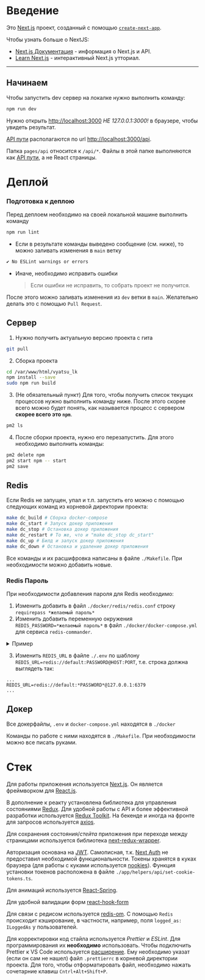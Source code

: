 # Введение

Это [Next.js](https://nextjs.org/) проект, созданный с помощью [`create-next-app`](https://github.com/vercel/next.js/tree/canary/packages/create-next-app).

Чтобы узнать больше о NextJS:

- [Next.js Документация](https://nextjs.org/docs) - информация о Next.js и API.
- [Learn Next.js](https://nextjs.org/learn) - интерактивный Next.js утториал.

---

## Начинаем

Чтобы запустить dev сервер на локалке нужно выполнить команду:

```bash
npm run dev
```

Нужно открыть [http://localhost:3000](http://localhost:3000) _НЕ 127.0.0.1:3000!_ в браузере, чтобы увидеть результат.

[API пути](https://nextjs.org/docs/api-routes/introduction) располагаются по url [http://localhost:3000/api](http://localhost:3000/api).

Папка `pages/api` относится к `/api/*`. Файлы в этой папке выполняются как [API пути](https://nextjs.org/docs/api-routes/introduction), а не React страницы.

# Деплой

### Подготовка к деплою

Перед деплоем необходимо на своей локальной машине выполнить команду

```bash
npm run lint
```

- Если в результате команды выведено сообщение (см. ниже), то можно заливать изменения в `main` ветку

```bash
✔ No ESLint warnings or errors
```

- Иначе, необходимо исправить ошибки
  > Если ошибки не исправить, то собрать проект не получится.

После этого можно заливать изменения из `dev` ветки в `main`. Желательно делать это с помощью `Pull Request`.

## Сервер

1. Нужно получить актуальную версию проекта с гита

```bash
git pull
```

2. Сборка проекта

```bash
cd /var/www/html/vyatsu_lk
npm install --save
sudo npm run build
```

3. (Не обязательный пункт) Для того, чтобы получить список текущих процессов нужно выполнить команду ниже. После этого скорее всего можно будет понять, как называется процесс с сервером **скорее всего это `npm`**.

```bash
pm2 ls
```

4. После сборки проекта, нужно его перезапустить. Для этого необходимо выполнить команды:

```bash
pm2 delete npm
pm2 start npm -- start
pm2 save
```

## Redis

Если Redis не запущен, упал и т.п. запустить его можно с помощью следующих команд из корневой директории проекта:

```bash
make dc_build # Сборка docker-compose
make dc_start # Запуск докер приложения
make dc_stop # Остановка докер приложения
make dc_restart # То же, что и "make dc_stop dc_start"
make dc_up # Билд и запуск докер приложения
make dc_down # Остановка и удаление докер приложения
```

Все команды и их расшифровка написаны в файле `./Makefile`. При необходимости можно добавить новые.

### Redis Пароль

При необходимости добавления пароля для Redis необходимо:

1. Изменить добавить в файл `./docker/redis/redis.conf` строку `requirepass *желаемый пароль*`
2. Изменить добавить переменную окружения `REDIS_PASSWORD=*желаемый пароль*` в файл `./docker/docker-compose.yml` для сервиса `redis-commander`.
<details> 
  <summary>Пример </summary>

```yaml
...
redis-commander:
  container_name: redis-commander
  build:
    context: ./../
    dockerfile: ./docker/redis-commander/Dockerfile
  environment:
    - REDIS_HOSTS=lk_redis:redis:${REDIS_PORT}
    - REDIS_PASSWORD=12345 # <--- пароль
  ports:
    - ${COMMANDER_PORT}:8081
  restart: always
...
```

</details>

3. Изменить `REDIS_URL` в файле `./.env` по шаблону `REDIS_URL=redis://default:PASSWORD@HOST:PORT`, т.е. строка должна выглядеть так:

```
...
REDIS_URL=redis://default:*PASSWORD*@127.0.0.1:6379
...
```

## Докер

Все докерфайлы, `.env` и `docker-compose.yml` находятся в `./docker`

Команды по работе с ними находятся в `./Makefile`. При необходимости можно все писать руками.

# Стек

Для работы приложения используется [Next.js](https://nextjs.org/). Он является фреймворком для [React.js](https://reactjs.org/).

В дополнение к реакту установлена библиотека для управления состояниями [Redux](https://redux.js.org/). Для удобной работы с API и более эффективной разработки используется [Redux Toolkit](https://redux-toolkit.js.org/). На бекенде и иногда на фронте для запросов используется [axios](https://axios-http.com/docs/intro).

Для сохранения состояния/_стейта_ приложения при переходе между страницами используется библиотека [next-redux-wrapper](https://github.com/kirill-konshin/next-redux-wrapper).

Авторизация основана на [JWT](https://jwt.io/). Самописная, т.к. [Next Auth](https://next-auth.js.org/) не предоставил необходимой функциональности. Токены хранятся в куках браузера (для работы с куками используется [nookies](https://github.com/maticzav/nookies)). Функция установки токенов расположена в файле `./app/helpers/api/set-cookie-tokens.ts`. 

Для анимаций используется [React-Spring](https://www.react-spring.dev/).

Для удобной валидации форм [react-hook-form](https://react-hook-form.com/)

Для связи с редисом используется [redis-om](https://redis.io/docs/stack/get-started/tutorials/stack-node/). С помощью `Redis` происходит кэширование, в частности, например, поля `logged_as: ILoggedAs` у пользователей.

Для корректировки код стайла используется _Prettier_ и _ESLint_. Для программирования их **необходимо** использовать. Чтобы подключить Prettier к VS Code используется [расширение](https://marketplace.visualstudio.com/items?itemName=esbenp.prettier-vscode). Ему необходимо указат (если он сам не нашел) файл `.prettierrc` в корневой директории проекта. Для того, чтобы отформатировать файл, необходимо нажать сочетарние клавиш `Cntrl+Alt+Shift+P`.


